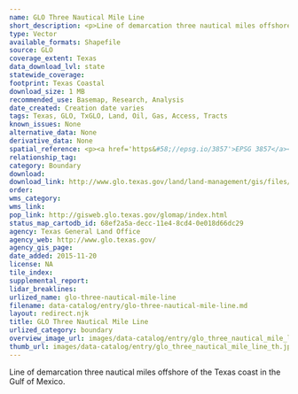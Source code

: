 ```yaml
---
name: GLO Three Nautical Mile Line
short_description: <p>Line of demarcation three nautical miles offshore of the Texas coast in the Gulf of Mexico.</p>
type: Vector
available_formats: Shapefile
source: GLO
coverage_extent: Texas
data_download_lvl: state
statewide_coverage: 
footprint: Texas Coastal
download_size: 1 MB
recommended_use: Basemap, Research, Analysis
date_created: Creation date varies
tags: Texas, GLO, TxGLO, Land, Oil, Gas, Access, Tracts
known_issues: None
alternative_data: None
derivative_data: None
spatial_reference: <p><a href='https&#58;//epsg.io/3857'>EPSG 3857</a></p>
relationship_tag: 
category: Boundary
download: 
download_link: http://www.glo.texas.gov/land/land-management/gis/files/nmline.zip
order: 
wms_category: 
wms_link: 
pop_link: http://gisweb.glo.texas.gov/glomap/index.html
status_map_cartodb_id: 68ef2a5a-decc-11e4-8cd4-0e018d66dc29
agency: Texas General Land Office
agency_web: http://www.glo.texas.gov/
agency_gis_page: 
date_added: 2015-11-20
license: NA
tile_index: 
supplemental_report: 
lidar_breaklines: 
urlized_name: glo-three-nautical-mile-line
filename: data-catalog/entry/glo-three-nautical-mile-line.md
layout: redirect.njk
title: GLO Three Nautical Mile Line
urlized_category: boundary
overview_image_url: images/data-catalog/entry/glo_three_nautical_mile_line_overview.jpg
thumb_url: images/data-catalog/entry/glo_three_nautical_mile_line_th.jpg
---
```


Line of demarcation three nautical miles offshore of the Texas coast in the Gulf of Mexico.



